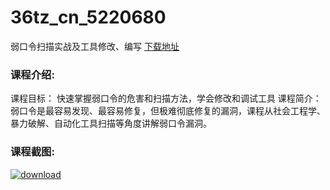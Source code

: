 # 36tz_cn_5220680
弱口令扫描实战及工具修改、编写
[下载地址](http://www.36tz.cn/article/5220680 "下载地址")
### 课程介绍:
课程目标：
快速掌握弱口令的危害和扫描方法，学会修改和调试工具
课程简介：
弱口令是最容易发现、最容易修复，但极难彻底修复的漏洞，课程从社会工程学、暴力破解、自动化工具扫描等角度讲解弱口令漏洞。

### 课程截图:
[![download](http://36tz.cn/muke_img/2021_08_2-19.png "下载地址")](http://www.36tz.cn "下载地址")
